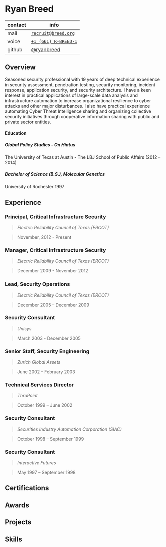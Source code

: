 # Ryan Breed

| contact | info |
|------|------------|
| mail | [`recruit@breed.org`](mailto:recruit@REMOVETHIS.breed.org) |
| voice |  [`+1 (661) R-BREED-1`](tel://+1-661-R-BREED-1) |
| github | [@ryanbreed](https://github.com/ryanbreed/) |

## Overview

Seasoned security professional with 19 years of deep technical experience in security assessment, penetration testing, 
security monitoring, incident response, application security, and security architecture. I have a keen interest in 
practical applications of large-scale data analysis and infrastructure automation to increase organizational resilience 
to cyber attacks and other major disturbances. I also have practical experience automating Cyber Threat Intelligence 
sharing and organizing collective security initiatives through cooperative information sharing with public and private 
sector entities.

#### Education

##### Global Policy Studies - On Hiatus
The University of Texas at Austin - The LBJ School of Public Affairs (2012 – 2014)

##### Bachelor of Science (B.S.), Molecular Genetics
University of Rochester 1997


## Experience

### Principal, Critical Infrastructure Security
> *Electric Reliability Council of Texas (ERCOT)*

> November, 2012 - Present

### Manager, Critical Infrastructure Security
> *Electric Reliability Council of Texas (ERCOT)*

> December 2009 - November 2012

### Lead, Security Operations
> *Electric Reliability Council of Texas (ERCOT)*

> December 2005 – December 2009

### Security Consultant
> *Unisys*

> March 2003 - December 2005

### Senior Staff, Security Engineering
> *Zurich Global Assets*

> June 2002 – February 2003

### Technical Services Director
> *ThruPoint*

> October 1999 – June 2002

### Security Consultant
> *Securities Industry Automation Corporation (SIAC)*

> October 1998 – September 1999

### Security Consultant
> *Interactive Futures*

> May 1997 – September 1998


## Certifications

## Awards

## Projects

## Skills
